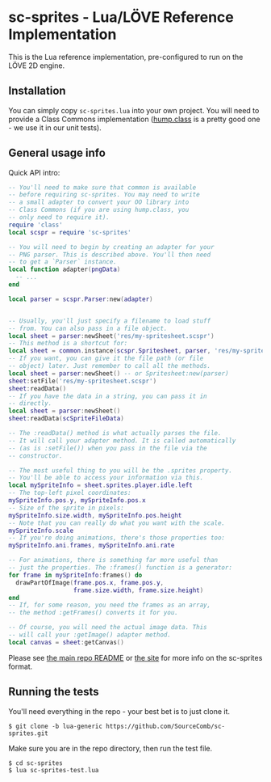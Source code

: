 # sc-sprites - Lua/LÖVE Reference Implementation


This is the Lua reference implementation, pre-configured to run on the LÖVE 2D
engine.


## Installation

You can simply copy `sc-sprites.lua` into your own project. You will need to
provide a Class Commons implementation ([hump.class] is a pretty good one - we
use it in our unit tests).

[hump.class]: https://github.com/vrld/hump/blob/master/class.lua


## General usage info


Quick API intro:

```lua
-- You'll need to make sure that common is available
-- before requiring sc-sprites. You may need to write
-- a small adapter to convert your OO library into
-- Class Commons (if you are using hump.class, you
-- only need to require it).
require 'class'
local scspr = require 'sc-sprites'

-- You will need to begin by creating an adapter for your
-- PNG parser. This is described above. You'll then need
-- to get a `Parser` instance.
local function adapter(pngData)
  -- ...
end

local parser = scspr.Parser:new(adapter)


-- Usually, you'll just specify a filename to load stuff
-- from. You can also pass in a file object.
local sheet = parser:newSheet('res/my-spritesheet.scspr')
-- This method is a shortcut for:
local sheet = common.instance(scspr.Spritesheet, parser, 'res/my-spritesheet.scspr')
-- If you want, you can give it the file path (or file
-- object) later. Just remember to call all the methods.
local sheet = parser:newSheet() -- or Spritesheet:new(parser)
sheet:setFile('res/my-spritesheet.scspr')
sheet:readData()
-- If you have the data in a string, you can pass it in
-- directly.
local sheet = parser:newSheet()
sheet:readData(scSpriteFileData)

-- The :readData() method is what actually parses the file.
-- It will call your adapter method. It is called automatically
-- (as is :setFile()) when you pass in the file via the
-- constructor.

-- The most useful thing to you will be the .sprites property.
-- You'll be able to access your information via this.
local mySpriteInfo = sheet.sprites.player.idle.left
-- The top-left pixel coordinates:
mySpriteInfo.pos.y, mySpriteInfo.pos.x
-- Size of the sprite in pixels:
mySpriteInfo.size.width, mySpriteInfo.pos.height
-- Note that you can really do what you want with the scale.
mySpriteInfo.scale
-- If you're doing animations, there's those properties too:
mySpriteInfo.ani.frames, mySpriteInfo.ani.rate

-- For animations, there is something far more useful than
-- just the properties. The :frames() function is a generator:
for frame in mySpriteInfo:frames() do
  drawPartOfImage(frame.pos.x, frame.pos.y,
                  frame.size.width, frame.size.height)
end
-- If, for some reason, you need the frames as an array,
-- the method :getFrames() converts it for you.

-- Of course, you will need the actual image data. This
-- will call your :getImage() adapter method.
local canvas = sheet:getCanvas()
```

Please see [the main repo README](https://github.com/SourceComb/sc-sprites/blob/master/README.md)
or [the site](http://sourcecomb.github.io/sc-sprites/) for more info on the
sc-sprites format.


## Running the tests

You'll need everything in the repo - your best bet is to just clone it.

    $ git clone -b lua-generic https://github.com/SourceComb/sc-sprites.git

Make sure you are in the repo directory, then run the test file.

    $ cd sc-sprites
    $ lua sc-sprites-test.lua
